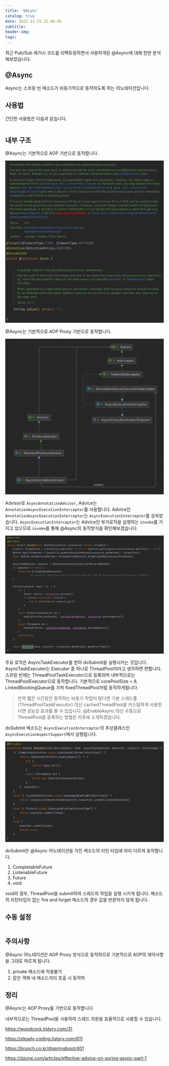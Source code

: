 ```yaml
---
title: '@Async'
catalog: true
date: 2022-11-15 21:48:45
subtitle:
header-img:
tags:
---
```


최근 Pub/Sub 레거시 코드를 리펙토링하면서 사용하게된 @Async에 대해 한번 분석해보았습니다.

## @Async

Async는 스프링 빈 메소드가 비동기적으로 동작하도록 하는 어노테이션입니다.



## 사용법

간단한 사용법은 다음과 같습니다.

```java
```



## 내부 구조

@Async는 기본적으로 AOP 기반으로 동작합니다. 

![image-20221115220957846](https://raw.githubusercontent.com/bgpark82/image/master/images/image-20221115220957846.png)

@Async는 기본적으로 AOP Proxy 기반으로 동작합니다. 

![image-20221115221653032](https://raw.githubusercontent.com/bgpark82/image/master/images/image-20221115221653032.png)

Advisor로 `AsyncAnnotationAdvisor`, Advice는 `AnnotationAsyncExecutionInterceptor`를 사용합니다. Advice인 `AnnotationAsyncExecutionInterceptor`는  `AsyncExecutionInterceptor`를 상속받습니다. `AsyncExecutionInterceptor`는  Advice인 부가로직을 실행하는 `invoke`를 가지고 있으므로 `invoke`를 통해 @Async의 동작방식을 확인해보겠습니다.

![image-20221115233044079](https://raw.githubusercontent.com/bgpark82/image/master/images/image-20221115233044079.png)

주요 로직은 AsyncTaskExecutor를 받아 doSubmit을 실행시키는 것입니다. AsyncTaskExecutor는 Executor 중 하나로 ThreadPool이라고 생각하면 편합니다. 스프링 빈에는 ThreadPoolTaskExecutor으로 등록되며 내부적으로는 ThreadPoolExecutor으로 동작합니다. 기본적으로 corePoolSize = 8, LinkedBlockingQueue를 가져 fixedThreadPool처럼 동작하게됩니다. 

> 만약 짧은 시간동안 동작하는 비동기 작업이 많다면 기본 스레드풀(ThreadPoolTaskExecutor) 대신 cachedThreadPool을 커스텀하게 사용한다면 성능상 효과를 볼 수 있습니다.  @EnableAsync 대신 수동으로 ThreadPool을 등록하는 방법은 이후에 소개하겠습니다.

 doSubmit 메소드는 `AsyncExecutionInterceptor`의 추상클래스인 `AsyncExecutionAspectSupport`에서 실행됩니다. 

![image-20221115234244864](https://raw.githubusercontent.com/bgpark82/image/master/images/image-20221115234244864.png)

doSubmit은 @Async 어노테이션을 가진 메소드의 리턴 타입에 따라 다르게 동작합니다.

1. CompletableFuture
2. ListenableFuture
3. Future
4. void

void의 경우, ThreadPool을 submit하여 스레드의 작업을 실행 시키게 됩니다. 메소드의 리턴타입이 없는 fire and forget 메소드의 경우 값을 반환하지 않게 됩니다.



## 수동 설정

```java
```





## 주의사항

@Async 어노테이션은 AOP Proxy 방식으로 동작하므로 기본적으로 AOP의 제약사항을 그대로 따르게 됩니다.

1. private 메소드에 적용불가
2. 같은 객체 내 메소드끼리 호출 시 동작하



## 정리

@Async는 AOP Proxy를 기반으로 동작합니다

내부적으로는 ThreadPool을 사용하여 스레드 자원을 효율적으로 사용할 수 있습니다.





https://woodcock.tistory.com/31

https://steady-coding.tistory.com/611

https://brunch.co.kr/@springboot/401

https://dzone.com/articles/effective-advice-on-spring-async-part-1

